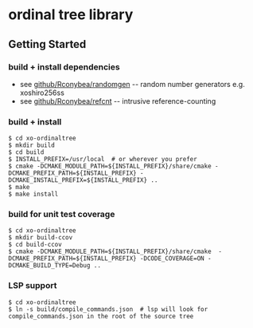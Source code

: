 # ordinal tree library

## Getting Started

### build + install dependencies

- see [github/Rconybea/randomgen](https://github.com/Rconybea/randomgen) -- random number generators e.g. xoshiro256ss
- see [github/Rconybea/refcnt](https://github.com/Rconybea/refcnt) -- intrusive reference-counting

### build + install
```
$ cd xo-ordinaltree
$ mkdir build
$ cd build
$ INSTALL_PREFIX=/usr/local  # or wherever you prefer
$ cmake -DCMAKE_MODULE_PATH=${INSTALL_PREFIX}/share/cmake -DCMAKE_PREFIX_PATH=${INSTALL_PREFIX} -DCMAKE_INSTALL_PREFIX=${INSTALL_PREFIX} ..
$ make
$ make install
```

### build for unit test coverage
```
$ cd xo-ordinaltree
$ mkdir build-ccov
$ cd build-ccov
$ cmake -DCMAKE_MODULE_PATH=${INSTALL_PREFIX}/share/cmake  -DCMAKE_PREFIX_PATH=${INSTALL_PREFIX} -DCODE_COVERAGE=ON -DCMAKE_BUILD_TYPE=Debug ..
```

### LSP support
```
$ cd xo-ordinaltree
$ ln -s build/compile_commands.json  # lsp will look for compile_commands.json in the root of the source tree
```
